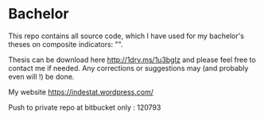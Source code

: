 Bachelor
========

This repo contains all source code, which I have used for my bachelor's theses on composite indicators: "". 

Thesis can be download here <http://1drv.ms/1u3bgIz> and please feel free to contact me if needed. Any corrections or suggestions may (and probably even will !) be done.

My website <https://indestat.wordpress.com/>

Push to private repo at bitbucket only : 120793

